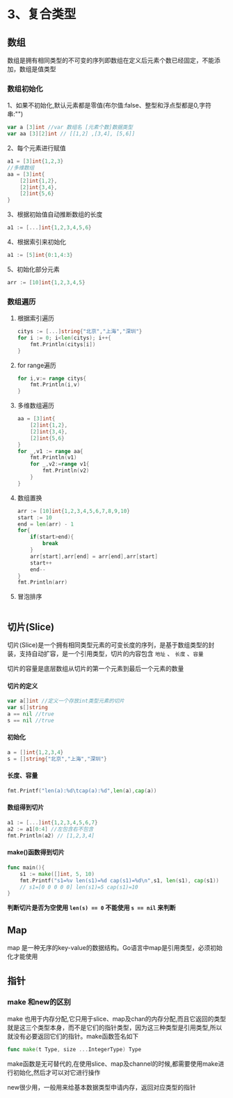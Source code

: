 # 3、复合类型
## 数组

数组是拥有相同类型的不可变的序列即数组在定义后元素个数已经固定，不能添加，数组是值类型


### 数组初始化

1、如果不初始化,默认元素都是零值(布尔值:false、整型和浮点型都是0,字符串:"")

```go
var a [3]int //var 数组名 [元素个数]数据类型
var aa [3][2]int // [[1,2] ,[3,4], [5,6]]
```

2、每个元素进行赋值

```go
a1 = [3]int{1,2,3}
//多维数组
aa = [3]int{
    [2]int{1,2},
    [2]int{3,4},
    [2]int{5,6}
}
```

3、根据初始值自动推断数组的长度

```go
a1 := [...]int{1,2,3,4,5,6}
```

4、根据索引来初始化

```go
a1 := [5]int{0:1,4:3}
```

5、初始化部分元素
```go
arr := [10]int{1,2,3,4,5}
```

### 数组遍历

1. 根据索引遍历

   ```go
   citys := [...]string{"北京","上海","深圳"}
   for i := 0; i<len(citys); i++{
       fmt.Println(citys[i])
   }
   ```

2. for range遍历

   ```go
   for i,v:= range citys{
       fmt.Println(i,v)
   }
   ```

   

3. 多维数组遍历

   ```go
   aa = [3]int{
       [2]int{1,2},
       [2]int{3,4},
       [2]int{5,6}
   }
   for _,v1 := range aa{
       fmt.Println(v1)
       for _,v2:=range v1{
           fmt.Println(v2)
       }
   }
   ```
4. 数组置换
    ```go
    arr := [10]int{1,2,3,4,5,6,7,8,9,10}
    start := 10
    end = len(arr) - 1
    for{
        if(start>end){
            break
        }
        arr[start],arr[end] = arr[end],arr[start]
        start++
        end--
    }
    fmt.Println(arr)
    ```

5. 冒泡排序

    ```go
    
    ```


   

## 切片(Slice)

切片(Slice)是一个拥有相同类型元素的可变长度的序列，是基于数组类型的封装，支持自动扩容，是一个引用类型，切片的内容包含 `地址` 、 `长度` 、`容量` 

切片的容量是底层数组从切片的第一个元素到最后一个元素的数量

#### 切片的定义

```go
var a[]int //定义一个存放int类型元素的切片
var s[]string
a == nil //true
s == nil //true
```

#### 初始化

```go
a = []int{1,2,3,4}
s = []string{"北京","上海","深圳"}
```

#### 长度、容量

```go
fmt.Printf("len(a):%d\tcap(a):%d",len(a),cap(a))
```

#### 数组得到切片

```go
a1 := [...]int{1,2,3,4,5,6,7}
a2 := a1[0:4] //左包含右不包含
fmt.Println(a2) // [1,2,3,4]
```

#### make()函数得到切片

```go
func main(){
    s1 := make([]int, 5, 10)
    fmt.Printf("s1=%v len(s1)=%d cap(s1)=%d\n",s1, len(s1), cap(s1))
    // s1=[0 0 0 0 0] len(s1)=5 cap(s1)=10
}
```

**判断切片是否为空使用 `len(s) == 0` 不能使用 `s == nil` 来判断**


## Map
map 是一种无序的key-value的数据结构。Go语言中map是引用类型，必须初始化才能使用

## 指针

### make 和new的区别

make 也用于内存分配,它只用于slice、map及chan的内存分配,而且它返回的类型就是这三个类型本身，而不是它们的指针类型，因为这三种类型是引用类型,所以就没有必要返回它们的指针。make函数签名如下
```go
func make(t Type, size ...IntegerType) Type
```
make函数是无可替代的,在使用slice、map及channel的时候,都需要使用make进行初始化,然后才可以对它进行操作

new很少用，一般用来给基本数据类型申请内存，返回对应类型的指针